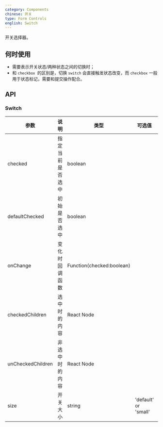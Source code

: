 ```yaml
---
category: Components
chinese: 开关
type: Form Controls
english: Switch
---
```


开关选择器。

## 何时使用

- 需要表示开关状态/两种状态之间的切换时；
- 和 `checkbox `的区别是，切换 `switch` 会直接触发状态改变，而 `checkbox` 一般用于状态标记，需要和提交操作配合。

## API

### Switch

| 参数      | 说明                                     | 类型       |  可选值 |默认值 |
|-----------|------------------------------------------|------------|-------|--------|
| checked | 指定当前是否选中 | boolean  |   | false    |
| defaultChecked | 初始是否选中 | boolean |  | false |
| onChange | 变化时回调函数 | Function(checked:boolean) |  |  |
| checkedChildren | 选中时的内容 | React Node |  |  |
| unCheckedChildren | 非选中时的内容 | React Node |  |  |
| size | 开关大小 | string | 'default' or 'small' | 'default' |
